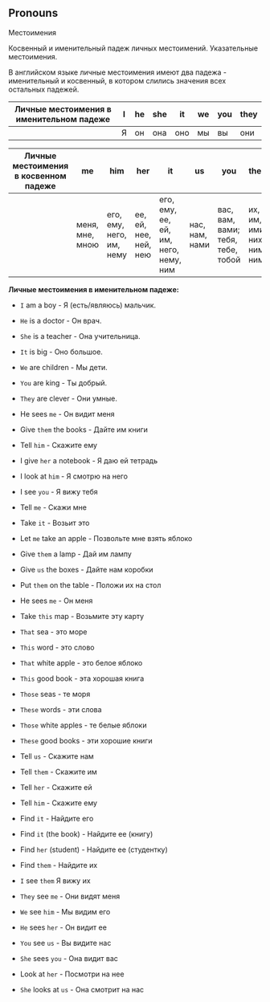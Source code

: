 ## Pronouns

Местоимения

Косвенный и именительный падеж личных местоимений. Указательные местоимения.

В английском языке личные местоимения имеют два па­дежа - именительный и косвенный, в котором слились зна­чения всех остальных падежей.


| Личные местоимения в именительном падеже | I |  he  | she  | it   |  we | you  |  they |
| ------ | ------ | ------ | ------ | ------ | ------ | ------ | ------ |
|                                         | Я |  он  | она  | оно  | мы  | вы   | они   |

 

| Личные местоимения в косвенном падеже |  me | him | her | it | us  | you  |  them | 
| ------ | ------ | ------ | ------ | ------ | ------ | ------ | ------ |
|                  |  меня, мне, мною  | его, ему, него, им, нему  |  ее, ей, нее, ней, нею | его, ему, ее, ей, им, него, нему, ним  |  нас, нам, нами   |  вас, вам, вами; тебя, тебе, тобой | их, им, ими, них, ним, ними |
 
 	
  
	
**Личные местоимения в именительном падеже:**
- `I` am a boy - Я (есть/являюсь) мальчик.
- `He` is a doctor - Он врач.
- `She` is a teacher - Она учительница.
- `It` is big - Оно большое.
- `We` are children - Мы дети.
- `You` are king - Ты добрый.
- `They` are clever - Они умные.


  
- He sees `me` - Он видит меня 
- Give `them` the books - Дайте им книги 
- Tell `him` - Скажите ему 
- I give `her` a notebook - Я даю ей тетрадь 
- I look at `him` - Я смотрю на него 
- I see `you` - Я вижу тебя 
- Tell `me` - Скажи мне 
- Take `it` - Возьит это 
- Let `me` take an apple - Позвольте мне взять яблоко 
- Give `them` a lamp - Дай им лампу 
- Give `us` the boxes - Дайте нам коробки 
- Put `them` on the table - Положи их на стол 
- He sees `me` - Он меня 
- Take `this` map - Возьмите эту карту 
- `That` sea - это море 
- `This` word - это слово 
- `That` white apple - это белое яблоко 
- `This` good book - эта хорошая книга 
- `Those` seas - те моря 
- `These` words - эти слова 
- `Those` white apples - те белые яблоки 
- `These` good books - эти хорошие книги 
- Tell `us` - Скажите нам 
- Tell `them` - Скажите им 
- Tell `her` - Скажите ей 
- Tell `him` - Скажите ему 
- Find `it` - Найдите его 
- Find `it` (the book) - Найдите ее (книгу) 
- Find `her` (student) - Найдите ее (студентку) 
- Find `them` - Найдите их 
- `I` see `them` Я вижу их 
- `They` see `me` - Они видят меня 
- `We` see `him` - Мы видим его 
- `He` sees `her` - Он видит ее 
- `You` see `us` - Вы видите нас 
- `She` sees `you` - Она видит вас 
- Look at `her` - По­смотри на нее 
- `She` looks at `us` - Она смотрит на нас 



















